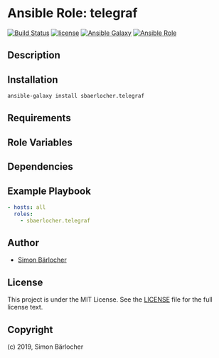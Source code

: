 # Ansible Role: telegraf

[![Build Status](https://img.shields.io/travis/sbaerlocher/ansible.telegraf.svg?branch=master&style=popout-square)](https://travis-ci.org/sbaerlocher/ansible.telegraf) [![license](https://img.shields.io/github/license/mashape/apistatus.svg?style=popout-square)](https://sbaerlo.ch/licence) [![Ansible Galaxy](https://img.shields.io/badge/ansible--galaxy-telegraf-blue.svg?style=popout-square)](https://galaxy.ansible.com/sbaerlocher/telegraf) [![Ansible Role](https://img.shields.io/ansible/role/d/id.svg?style=popout-square)](https://galaxy.ansible.com/sbaerlocher/telegraf)

## Description

## Installation

```bash
ansible-galaxy install sbaerlocher.telegraf
```

## Requirements

## Role Variables

## Dependencies

## Example Playbook

```yml
- hosts: all
  roles:
    - sbaerlocher.telegraf
```

## Author

- [Simon Bärlocher](https://sbaerlocher.ch)

## License

This project is under the MIT License. See the [LICENSE](https://sbaerlo.ch/licence) file for the full license text.

## Copyright

(c) 2019, Simon Bärlocher

